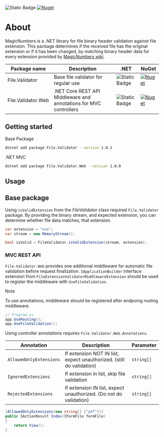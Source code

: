 ![Static Badge](https://img.shields.io/badge/.net%208.0-green?style=flat)
<a href='https://www.nuget.org/packages/File.Validator/' target="_blank"><img alt='Nuget' src='https://img.shields.io/badge/1.0.1-100000?style=flat&logo=Nuget&logoColor=FFFFFF&labelColor=969696&color=0093BD'/></a>

# About

MagicNumbers is a .NET library for file binary header validation against file extension. 
This package determines if the received file has the original extension or if it has been changed, by matching binary header data for every extension provided by [MagicNumbers wiki](https://www.wikiwand.com/en/Magic_number_(programming)).

| Package name | Description | .NET | NuGet |
| ------------ | ----------- | ---- | ----- |
| File.Validator       | Base file validator for regular use | ![Static Badge](https://img.shields.io/badge/.net%208.0-green?style=flat) | <a href='https://www.nuget.org/packages/File.Validator/' target="_blank"><img alt='Nuget' src='https://img.shields.io/badge/1.0.1-100000?style=flat&logo=Nuget&logoColor=FFFFFF&labelColor=969696&color=0093BD'/></a> |
| File.Validator.Web  |  .NET Core REST API Middleware and annotations for MVC controllers | ![Static Badge](https://img.shields.io/badge/.net%208.0-green?style=flat)     |  <a href='https://www.nuget.org/packages/File.Validator.Web/' target="_blank"><img alt='Nuget' src='https://img.shields.io/badge/1.0.0-100000?style=flat&logo=Nuget&logoColor=FFFFFF&labelColor=969696&color=0093BD'/></a>   |

## Getting started

Base Package
```bash
dotnet add package File.Validator --version 1.0.1
```
.NET MVC
```bash
dotnet add package File.Validator.Web --version 1.0.0
```

## Usage

## Base package

Using `isValidExtension` from the _FileValidator_ class required `File.Validator` package. By providing the binary stream, and expected extension, you can determine whether file data matches, that extension.

```c#
var extension = "exe";
var stream = new MemoryStream();

bool isValid = FileValidator.isValidExtension(stream, extension);
```

### MVC REST API

`File.Validator.Web` provides one additional middleware for automatic file validation before request finalization. `IApplicationBuilder` interface extension from `FileExtensionValidatorMiddlewareExtension` should be used to register the middleware with `UseFileValidation`. 

> [!NOTE] 
> To use annotations, middleware should be registered after endpoing routing middleware. 

```c#
// Program.cs
app.UseRouting();
app.UseFileValidation();
```

Using controller annotations requires `File.Validator.Web.Annotations`.

| Annotation | Description | Parameter |
| ---------- | ----------- | --------- | 
| `AllowedOnlyExtensions` | If extension NOT IN list, expect unauthorized. (still do validation) | `string[]` |
| `IgnoredExtensions` | If extension in list, skip file validation | `string[]` |
| `RejectedExtensions` | If extension IN list, expect unauthorized. (Do not do validation) | `string[]` |

```c#
[AllowedOnlyExtensions(new string[] {"pdf"})]
public IActionResult Index(IFormFile formFile)
{
    return View();
}
```
